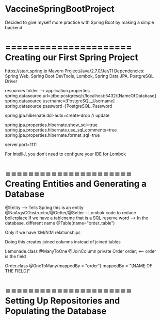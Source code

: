 # VaccineSpringBootProject
Decided to give myself more practice with Spring Boot by making a simple backend

======================
Creating our First Spring Project
======================
https://start.spring.io
Mavern Project/Java/2.7.0/Jar/11
Dependencies: Spring Web, Spring Boot DevTools, Lombok, Spring Data JPA, PostgreSQL Driver

resources folder --> application.properties
spring.datasource.url=jdbc:postgresql://localhost:5432/[NameOfDatabase]
spring.datasource.username=[PostgreSQL_Username]
spring.datasource.password=[PostgreSQL_Password

spring.jpa.hibernate.ddl-auto=create-drop // update

spring.jpa.properties.hibernate.show_sql=true
spring.jpa.properties.hibernate.use_sql_comments=true
spring.jpa.properties.hibernate.format_sql=true

server.port=1111

For IntelliJ, you don't need to configure your IDE for Lombok


======================
Creating Entities and Generating a Database
======================

@Entity --> Tells Spring this is an entity 
@NoArgsCOnstructor/@Getter/@Setter - Lombok code to reduce boilerplace
If we have a tablename that is a SQL reserve word --> In the database, different name
@Table(name="order_table")

Only if we have 1:M/N:M relationships

Doing this creates joined columns instead of joined tables

Lemonade.class
@ManyToOne
@JoinColumn
private Order order; <-- order is the field

Order.class
@OneToMany(mappedBy = "order")
mappedBy = "[NAME OF THE FIELD]"

======================
Setting Up Repositories and Populating the Database
======================

